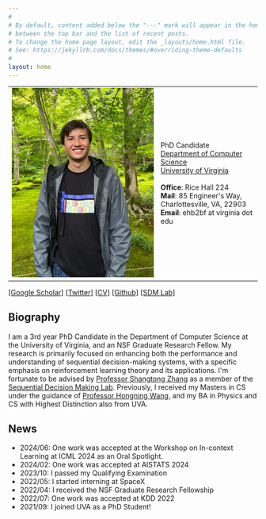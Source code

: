 ```yaml
---
#
# By default, content added below the "---" mark will appear in the home page
# between the top bar and the list of recent posts.
# To change the home page layout, edit the _layouts/home.html file.
# See: https://jekyllrb.com/docs/themes/#overriding-theme-defaults
#
layout: home
---
```


<table class="personal-info">
    <tbody>
        <tr>
        <td>
            <img src="/assets/img/Japan_portrait.jpg"> 
        </td>
        <td>
            <p>
                PhD Candidate<br>
                <a href="https://engineering.virginia.edu/departments/computer-science">Department of Computer Science </a> <br>
                <a href="https://www.virginia.edu/">University of Virginia </a> <br>
                <br>
                <b>Office</b>: Rice Hall 224<br>
                <b>Mail</b>: 85 Engineer's Way, Charlottesville, VA, 22903<br>
                <b>Email</b>: ehb2bf at virginia dot edu <br>
            </p>
        </td>
        </tr>
    </tbody>
</table>

[[Google Scholar]](https://scholar.google.com/citations?hl=en&user=fF7Ok0AAAAAJ&scilu=&scisig=AMD79ooAAAAAY02cyWFwrpqYZuSgdj0HEOBqcDgccsbW&gmla=AJsN-F5HWQ2ZZdugle0DKHtMEI2hXjtrjnQZ3dUqzdlhKnW_oqISO6nG1OixVJx7XpqPm7MRsTgamA8_KsvH-Or-t06epe_81XjPdEQAbMglLRYjndcaWTU&sciund=12663298381193620857) [[Twitter]](https://twitter.com/EthanBlaser) [[CV]](/assets/pdf/resume/resume.pdf) [[Github]](https://github.com/blaserethan) [[SDM Lab]](https://github.com/SDM-LAB) 
## Biography

I am a 3rd year PhD Candidate in the Department of Computer Science at the University of Virginia, and an NSF Graduate Research Fellow. My research is primarily focused on enhancing both the performance and understanding of sequential decision-making systems, with a specific emphasis on reinforcement learning theory and its applications.  I'm fortunate to be advised by [Professor
Shangtong Zhang](https://shangtongzhang.github.io/) as a member of the [Sequential Decision Making Lab](https://github.com/SDM-LAB/Sequential-Decision-Making-Lab).
Previously, I received my Masters in CS under the guidance of [Professor Hongning Wang](https://www.cs.virginia.edu/~hw5x/), and my BA in Physics and CS with Highest Distinction also from UVA.

## News
- 2024/06: One work was accepted at the Workshop on In-context Learning at ICML 2024 as an Oral Spotlight.
- 2024/02: One work was accepted at AISTATS 2024
- 2023/10: I passed my Qualifying Examination
- 2022/05: I started interning at SpaceX
- 2022/04: I received the NSF Graduate Research Fellowship
- 2022/07: One work was accepted at KDD 2022
- 2021/09: I joined UVA as a PhD Student!

